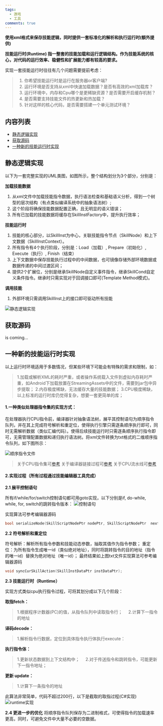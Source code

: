 ```yaml
---
tags:
  - 游戏
  - 工具
comments: true
---
```


**使用xml格式来保存技能逻辑，同时提供一套标准化的解析和执行运行时(额外提供)**

**技能运行时(Runtime) 指一整套的技能加载和运行逻辑结构。作为技能系统的核心，对代码的运行效率、稳健性和扩展能力都有较高的要求。**

实现一套技能运行时往往有几个问题需要提前考虑：
> 1. 你希望技能运行时是运行在服务器or客户端?
> 2. 运行环境是否支持从xml中快速加载数据？是否有高效的xml加载库？
> 3. 运行环境中，内存和Cpu哪个是更稀缺资源？是否需要开启缓存机制？
> 4. 是否需要支持技能文件的热更新和热加载？
> 5. 针对这样的核心代码，是否需要搭建一个单元测试环境？

## 内容列表
- [静态逻辑实现](#静态逻辑实现)
- [获取源码](#获取源码)
- [一种新的技能运行时实现](#一种新的技能运行时实现)

## 静态逻辑实现
以下为一套完整实现的UML类图，如图所示，整个结构划分为3个部分，分别是：

**加载技能数据**
1. 从xml文件中加载技能指令数据，执行语法检查和基础语义分析，得到一个树型的层次结构（有点类似编译系统中的抽象语法树）;                     
2. 这个阶段将确保技能数据配置正确，且无明显的语义错误；             
3. 所有已加载的技能数据将缓存在SkillInstFactory中，提升执行效率；

**技能运行时**
1. 技能的核心部分，以SkillInst为中心，关联技能指令节点（SkillNode）和上下文数据（SkillInstContext）。                    
2. 所有指令有4个执行阶段，分别是：Load（加载）, Prepare（初始化）, Execute（执行）, Finish（结束）                    
3. 上下文数据中保存技能执行过程中的中间数据，也可镜像存储外部环境数据或数据传递的中间过渡区间；                    
4. 提供2个扩展位，分别是继承SkillNode自定义事件指令，继承SkillCond自定义条件指令。继承时只需实现对于回调接口即可(Template Method模式)。

**调用技能**
1. 外部环境只需调用SkillInst上的接口即可驱动所有技能                

![静态逻辑实现](https://river-li-tech.github.io/mkdocs/river/skill-editor/visualskilleditor/runtime.png)

## 获取源码
is coming...

## 一种新的技能运行时实现

以上运行时环境适用于多数情况，但某些环境下可能会有特殊的需求和限制，如：
>1.加载或解析XML的耗时严重，或者操作系统载入文件到虚拟内存耗时严重，如Android下加载放置在StreamingAssets中的文件，需要到jar包中异步提取；
>2.内存极度稀缺，无法缓存大量的技能数据；
>3.CPU极度稀缺，以上标准的运行时库仍觉得复杂，想要一套更简单的库；

#### 1.一种类似处理器指令集的实现方式：
在处理器执行CPU指令前，编译器针对抽象语法树，展平其控制语句为顺序指令队列，并在其上完成符号解析和重定位，使得执行引擎只需逐条顺序执行即可，同时无需解析数据（类似汇编代码）。使得后续技能运行时只需逐条顺序执行指令即可，无需管理配置数据和递归执行语法树。将xml文件转换为txt格式的二维顺序指令队列，如下图所示：

![顺序指令文件](https://river-li-tech.github.io/mkdocs/river/skill-editor/visualskilleditor/sequences.png)

> 关于CPU指令集可[参考](https://en.wikipedia.org/wiki/Instruction_set_architecture)
> 关于编译器链接过程可[参考](https://en.wikipedia.org/wiki/Linker_(computing)#Relocation)
> 关于CPU流水线可[参考](https://en.wikipedia.org/wiki/Instruction_pipelining)

#### 2.实现过程（所有过程通过技能编辑器工具完成）
**2.1 展平控制语句**

所有if/while/for/switch控制语句都可用goto实现，以下分别是if, do-while, while, for, switch的跳转指令版本：
![控制语句](https://river-li-tech.github.io/mkdocs/river/skill-editor/visualskilleditor/control-flow.png)

实现算法可参考编辑器源码 
``` cpp
bool serializeNode(SkillScriptNodePtr nodePtr, SkillScriptNodePtr  nextNodePtr, QList<SkillScriptNodePtr>& list);
```

**2.2 符号解析和重定位**

符号解析：解析所有指令参数和技能动态参数，抽取其值作为指令参数；
重定位：为所有指令生成唯一id（类似绝对地址），同时将跳转指令的目的地址（指令的唯一id）替换为绝对地址（唯一id）；
最终结果如上图txt文件实现算法可参考编辑器源码 
```cpp
void syncCurSkillAction(SkillInstDataPtr instDataPtr);
```

**2.3 技能运行时（Runtime）**

实现方式类似cpu执行指令过程，可将其划分成以下几个阶段：

**取指fetch：**
> 1.根据程序计数器(PC)的值，从指令队列中读取指令行；    
> 2.计算下一指令的地址

**译码decode：**   
> 1.解析指令行数据，定位到具体指令执行体执行execute：    

**执行指令体：**
> 1.更新状态数据到上下文结构中；    
> 2.对于传送指令和跳转指令，可能更新下一指令地址；

**更新 update：**
> 1.计算下一条指令的地址

此算法非常简单，代码不超过200行，以下是截取的取指过程(C#实现)
![runtime实现](https://river-li-tech.github.io/mkdocs/river/skill-editor/visualskilleditor/runtime-code.png)

**2.4 更进一步的优化**
将顺序指令队列保存为二进制格式，可使得指令的加载速率更高，同时，可避免文件中大量不必要的空数据。
